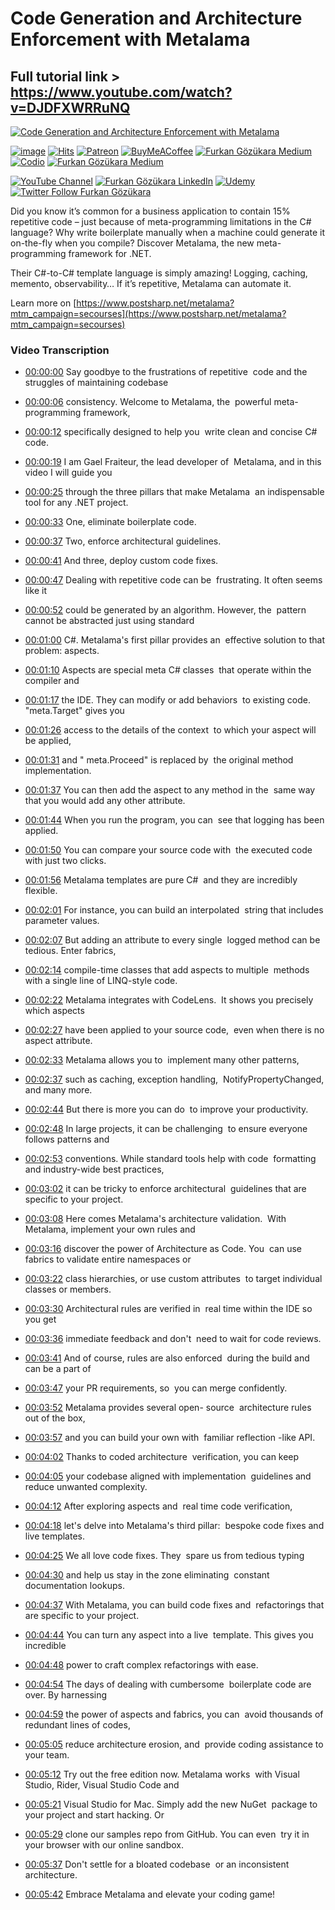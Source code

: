 # Code Generation and Architecture Enforcement with Metalama

## Full tutorial link > https://www.youtube.com/watch?v=DJDFXWRRuNQ

[![Code Generation and Architecture Enforcement with Metalama](https://img.youtube.com/vi/DJDFXWRRuNQ/sddefault.jpg)](https://www.youtube.com/watch?v=DJDFXWRRuNQ "Code Generation and Architecture Enforcement with Metalama")

[![image](https://img.shields.io/discord/772774097734074388?label=Discord&logo=discord)](https://discord.com/servers/software-engineering-courses-secourses-772774097734074388) [![Hits](https://hits.sh/github.com/FurkanGozukara/Stable-Diffusion/blob/main/Tutorials/Code-Generation-and-Architecture-Enforcement-with-Metalama.md.svg?style=plastic&label=Hits%20Since%2025.08.27&labelColor=007ec6&logo=SECourses)](https://hits.sh/github.com/FurkanGozukara/Stable-Diffusion/blob/main/Tutorials/Code-Generation-and-Architecture-Enforcement-with-Metalama.md)
[![Patreon](https://img.shields.io/badge/Patreon-Support%20Me-F2EB0E?style=for-the-badge&logo=patreon)](https://www.patreon.com/c/SECourses) [![BuyMeACoffee](https://img.shields.io/badge/Buy%20Me%20a%20Coffee-ffdd00?style=for-the-badge&logo=buy-me-a-coffee&logoColor=black)](https://www.buymeacoffee.com/DrFurkan) [![Furkan Gözükara Medium](https://img.shields.io/badge/Medium-Follow%20Me-800080?style=for-the-badge&logo=medium&logoColor=white)](https://medium.com/@furkangozukara) [![Codio](https://img.shields.io/static/v1?style=for-the-badge&message=Articles&color=4574E0&logo=Codio&logoColor=FFFFFF&label=CivitAI)](https://civitai.com/user/SECourses/articles) [![Furkan Gözükara Medium](https://img.shields.io/badge/DeviantArt-Follow%20Me-990000?style=for-the-badge&logo=deviantart&logoColor=white)](https://www.deviantart.com/monstermmorpg)

[![YouTube Channel](https://img.shields.io/badge/YouTube-SECourses-C50C0C?style=for-the-badge&logo=youtube)](https://www.youtube.com/SECourses)  [![Furkan Gözükara LinkedIn](https://img.shields.io/badge/LinkedIn-Follow%20Me-0077B5?style=for-the-badge&logo=linkedin&logoColor=white)](https://www.linkedin.com/in/furkangozukara/)   [![Udemy](https://img.shields.io/static/v1?style=for-the-badge&message=Stable%20Diffusion%20Course&color=A435F0&logo=Udemy&logoColor=FFFFFF&label=Udemy)](https://www.udemy.com/course/stable-diffusion-dreambooth-lora-zero-to-hero/?referralCode=E327407C9BDF0CEA8156) [![Twitter Follow Furkan Gözükara](https://img.shields.io/badge/Twitter-Follow%20Me-1DA1F2?style=for-the-badge&logo=twitter&logoColor=white)](https://twitter.com/GozukaraFurkan)


Did you know it’s common for a business application to contain 15% repetitive code – just because of meta-programming limitations in the C# language? Why write boilerplate manually when a machine could generate it on-the-fly when you compile? Discover Metalama, the new meta-programming framework for .NET.

Their C#-to-C# template language is simply amazing! Logging, caching, memento, observability… If it’s repetitive, Metalama can automate it.

Learn more on [https://www.postsharp.net/metalama?mtm_campaign=secourses](https://www.postsharp.net/metalama?mtm_campaign=secourses)



### Video Transcription


- [00:00:00](https://www.youtube.com/watch?v=DJDFXWRRuNQ&t=0) Say goodbye to the frustrations of repetitive&nbsp; code and the struggles of maintaining codebase&nbsp;&nbsp;

- [00:00:06](https://www.youtube.com/watch?v=DJDFXWRRuNQ&t=6) consistency. Welcome to Metalama, the&nbsp; powerful meta- programming framework,&nbsp;&nbsp;

- [00:00:12](https://www.youtube.com/watch?v=DJDFXWRRuNQ&t=12) specifically designed to help you&nbsp; write clean and concise C# code.

- [00:00:19](https://www.youtube.com/watch?v=DJDFXWRRuNQ&t=19) I am Gael Fraiteur, the lead developer of&nbsp; Metalama, and in this video I will guide you&nbsp;&nbsp;

- [00:00:25](https://www.youtube.com/watch?v=DJDFXWRRuNQ&t=25) through the three pillars that make Metalama&nbsp; an indispensable tool for any .NET project.

- [00:00:33](https://www.youtube.com/watch?v=DJDFXWRRuNQ&t=33) One, eliminate boilerplate code.

- [00:00:37](https://www.youtube.com/watch?v=DJDFXWRRuNQ&t=37) Two, enforce architectural guidelines.

- [00:00:41](https://www.youtube.com/watch?v=DJDFXWRRuNQ&t=41) And three, deploy custom code fixes.

- [00:00:47](https://www.youtube.com/watch?v=DJDFXWRRuNQ&t=47) Dealing with repetitive code can be&nbsp; frustrating. It often seems like it&nbsp;&nbsp;

- [00:00:52](https://www.youtube.com/watch?v=DJDFXWRRuNQ&t=52) could be generated by an algorithm. However, the&nbsp; pattern cannot be abstracted just using standard&nbsp;&nbsp;

- [00:01:00](https://www.youtube.com/watch?v=DJDFXWRRuNQ&t=60) C#. Metalama's first pillar provides an&nbsp; effective solution to that problem: aspects.

- [00:01:10](https://www.youtube.com/watch?v=DJDFXWRRuNQ&t=70) Aspects are special meta C# classes&nbsp; that operate within the compiler and&nbsp;&nbsp;

- [00:01:17](https://www.youtube.com/watch?v=DJDFXWRRuNQ&t=77) the IDE. They can modify or add behaviors&nbsp; to existing code. "meta.Target" gives you&nbsp;&nbsp;

- [00:01:26](https://www.youtube.com/watch?v=DJDFXWRRuNQ&t=86) access to the details of the context&nbsp; to which your aspect will be applied,&nbsp;&nbsp;

- [00:01:31](https://www.youtube.com/watch?v=DJDFXWRRuNQ&t=91) and " meta.Proceed" is replaced by&nbsp; the original method implementation.

- [00:01:37](https://www.youtube.com/watch?v=DJDFXWRRuNQ&t=97) You can then add the aspect to any method in the&nbsp; same way that you would add any other attribute.

- [00:01:44](https://www.youtube.com/watch?v=DJDFXWRRuNQ&t=104) When you run the program, you can&nbsp; see that logging has been applied.

- [00:01:50](https://www.youtube.com/watch?v=DJDFXWRRuNQ&t=110) You can compare your source code with&nbsp; the executed code with just two clicks.

- [00:01:56](https://www.youtube.com/watch?v=DJDFXWRRuNQ&t=116) Metalama templates are pure C#&nbsp; and they are incredibly flexible.

- [00:02:01](https://www.youtube.com/watch?v=DJDFXWRRuNQ&t=121) For instance, you can build an interpolated&nbsp; string that includes parameter values.

- [00:02:07](https://www.youtube.com/watch?v=DJDFXWRRuNQ&t=127) But adding an attribute to every single&nbsp; logged method can be tedious. Enter fabrics,&nbsp;&nbsp;

- [00:02:14](https://www.youtube.com/watch?v=DJDFXWRRuNQ&t=134) compile-time classes that add aspects to multiple&nbsp; methods with a single line of LINQ-style code.

- [00:02:22](https://www.youtube.com/watch?v=DJDFXWRRuNQ&t=142) Metalama integrates with CodeLens.&nbsp; It shows you precisely which aspects&nbsp;&nbsp;

- [00:02:27](https://www.youtube.com/watch?v=DJDFXWRRuNQ&t=147) have been applied to your source code,&nbsp; even when there is no aspect attribute.

- [00:02:33](https://www.youtube.com/watch?v=DJDFXWRRuNQ&t=153) Metalama allows you to&nbsp; implement many other patterns,&nbsp;&nbsp;

- [00:02:37](https://www.youtube.com/watch?v=DJDFXWRRuNQ&t=157) such as caching, exception handling,&nbsp; NotifyPropertyChanged, and many more.

- [00:02:44](https://www.youtube.com/watch?v=DJDFXWRRuNQ&t=164) But there is more you can do&nbsp; to improve your productivity.

- [00:02:48](https://www.youtube.com/watch?v=DJDFXWRRuNQ&t=168) In large projects, it can be challenging&nbsp; to ensure everyone follows patterns and&nbsp;&nbsp;

- [00:02:53](https://www.youtube.com/watch?v=DJDFXWRRuNQ&t=173) conventions. While standard tools help with code&nbsp; formatting and industry-wide best practices,&nbsp;&nbsp;

- [00:03:02](https://www.youtube.com/watch?v=DJDFXWRRuNQ&t=182) it can be tricky to enforce architectural&nbsp; guidelines that are specific to your project.

- [00:03:08](https://www.youtube.com/watch?v=DJDFXWRRuNQ&t=188) Here comes Metalama's architecture validation.&nbsp; With Metalama, implement your own rules and&nbsp;&nbsp;

- [00:03:16](https://www.youtube.com/watch?v=DJDFXWRRuNQ&t=196) discover the power of Architecture as Code. You&nbsp; can use fabrics to validate entire namespaces or&nbsp;&nbsp;

- [00:03:22](https://www.youtube.com/watch?v=DJDFXWRRuNQ&t=202) class hierarchies, or use custom attributes&nbsp; to target individual classes or members.

- [00:03:30](https://www.youtube.com/watch?v=DJDFXWRRuNQ&t=210) Architectural rules are verified in&nbsp; real time within the IDE so you get&nbsp;&nbsp;

- [00:03:36](https://www.youtube.com/watch?v=DJDFXWRRuNQ&t=216) immediate feedback and don't&nbsp; need to wait for code reviews.

- [00:03:41](https://www.youtube.com/watch?v=DJDFXWRRuNQ&t=221) And of course, rules are also enforced&nbsp; during the build and can be a part of&nbsp;&nbsp;

- [00:03:47](https://www.youtube.com/watch?v=DJDFXWRRuNQ&t=227) your PR requirements, so&nbsp; you can merge confidently.

- [00:03:52](https://www.youtube.com/watch?v=DJDFXWRRuNQ&t=232) Metalama provides several open- source&nbsp; architecture rules out of the box,&nbsp;&nbsp;

- [00:03:57](https://www.youtube.com/watch?v=DJDFXWRRuNQ&t=237) and you can build your own with&nbsp; familiar reflection -like API.

- [00:04:02](https://www.youtube.com/watch?v=DJDFXWRRuNQ&t=242) Thanks to coded architecture&nbsp; verification, you can keep&nbsp;&nbsp;

- [00:04:05](https://www.youtube.com/watch?v=DJDFXWRRuNQ&t=245) your codebase aligned with implementation&nbsp; guidelines and reduce unwanted complexity.

- [00:04:12](https://www.youtube.com/watch?v=DJDFXWRRuNQ&t=252) After exploring aspects and&nbsp; real time code verification,&nbsp;&nbsp;

- [00:04:18](https://www.youtube.com/watch?v=DJDFXWRRuNQ&t=258) let's delve into Metalama's third pillar:&nbsp; bespoke code fixes and live templates.

- [00:04:25](https://www.youtube.com/watch?v=DJDFXWRRuNQ&t=265) We all love code fixes. They&nbsp; spare us from tedious typing&nbsp;&nbsp;

- [00:04:30](https://www.youtube.com/watch?v=DJDFXWRRuNQ&t=270) and help us stay in the zone eliminating&nbsp; constant documentation lookups.

- [00:04:37](https://www.youtube.com/watch?v=DJDFXWRRuNQ&t=277) With Metalama, you can build code fixes and&nbsp; refactorings that are specific to your project.

- [00:04:44](https://www.youtube.com/watch?v=DJDFXWRRuNQ&t=284) You can turn any aspect into a live&nbsp; template. This gives you incredible&nbsp;&nbsp;

- [00:04:48](https://www.youtube.com/watch?v=DJDFXWRRuNQ&t=288) power to craft complex refactorings with ease.

- [00:04:54](https://www.youtube.com/watch?v=DJDFXWRRuNQ&t=294) The days of dealing with cumbersome&nbsp; boilerplate code are over. By harnessing&nbsp;&nbsp;

- [00:04:59](https://www.youtube.com/watch?v=DJDFXWRRuNQ&t=299) the power of aspects and fabrics, you can&nbsp; avoid thousands of redundant lines of codes,&nbsp;&nbsp;

- [00:05:05](https://www.youtube.com/watch?v=DJDFXWRRuNQ&t=305) reduce architecture erosion, and&nbsp; provide coding assistance to your team.

- [00:05:12](https://www.youtube.com/watch?v=DJDFXWRRuNQ&t=312) Try out the free edition now. Metalama works&nbsp; with Visual Studio, Rider, Visual Studio Code and&nbsp;&nbsp;

- [00:05:21](https://www.youtube.com/watch?v=DJDFXWRRuNQ&t=321) Visual Studio for Mac. Simply add the new NuGet&nbsp; package to your project and start hacking. Or&nbsp;&nbsp;

- [00:05:29](https://www.youtube.com/watch?v=DJDFXWRRuNQ&t=329) clone our samples repo from GitHub. You can even&nbsp; try it in your browser with our online sandbox.

- [00:05:37](https://www.youtube.com/watch?v=DJDFXWRRuNQ&t=337) Don't settle for a bloated codebase&nbsp; or an inconsistent architecture.

- [00:05:42](https://www.youtube.com/watch?v=DJDFXWRRuNQ&t=342) Embrace Metalama and elevate your coding game!
